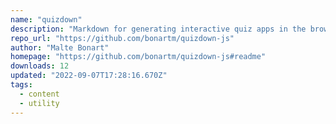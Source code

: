 ```yaml
---
name: "quizdown"
description: "Markdown for generating interactive quiz apps in the browser."
repo_url: "https://github.com/bonartm/quizdown-js"
author: "Malte Bonart"
homepage: "https://github.com/bonartm/quizdown-js#readme"
downloads: 12
updated: "2022-09-07T17:28:16.670Z"
tags: 
  - content
  - utility
---
```


